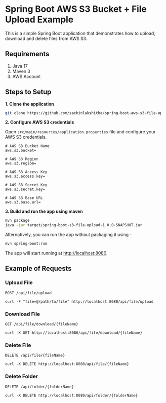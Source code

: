 # Spring Boot AWS S3 Bucket + File Upload Example

This is a simple Spring Boot application that demonstrates how to upload, download and delete files from AWS S3.

## Requirements

1. Java 17
2. Maven 3
3. AWS Account

## Steps to Setup

**1. Clone the application**

```bash
git clone https://github.com/sachinlakshitha/spring-boot-aws-s3-file-upload.git
```

**2. Configure AWS S3 credentials**

Open `src/main/resources/application.properties` file and configure your AWS S3 credentials.

```properties
# AWS S3 Bucket Name
aws.s3.bucket=

# AWS S3 Region
aws.s3.region=

# AWS S3 Access Key
aws.s3.access.key=

# AWS S3 Secret Key
aws.s3.secret.key=

# AWS S3 Base URL
aws.s3.base.url=
```

**3. Build and run the app using maven**

```bash
mvn package
java -jar target/spring-boot-s3-file-upload-1.0.0-SNAPSHOT.jar
```

Alternatively, you can run the app without packaging it using -

```bash
mvn spring-boot:run
```

The app will start running at <http://localhost:8080>.

## Example of Requests

### Upload File

    POST /api/file/upload

    curl -F "file=@/path/to/file" http://localhost:8080/api/file/upload

### Download File

    GET /api/file/download/{fileName}

    curl -X GET http://localhost:8080/api/file/download/{fileName}

### Delete File

    DELETE /api/file/{fileName}

    curl -X DELETE http://localhost:8080/api/file/{fileName}

### Delete Folder

    DELETE /api/folder/{folderName}

    curl -X DELETE http://localhost:8080/api/folder/{folderName}
